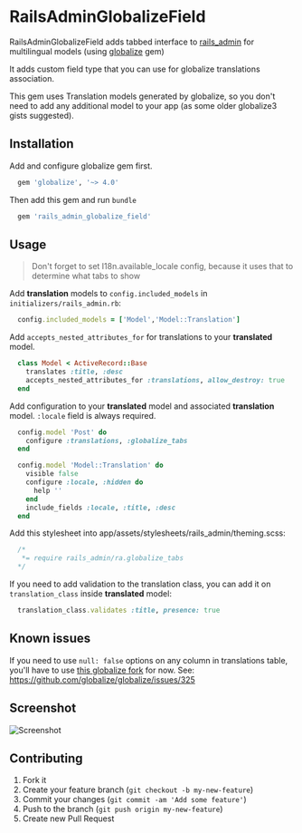 # RailsAdminGlobalizeField

  RailsAdminGlobalizeField adds tabbed interface to [rails_admin](https://github.com/sferik/rails_admin) for multilingual models (using [globalize](https://github.com/globalize/globalize) gem)

  It adds custom field type that you can use for globalize translations association.

  This gem uses Translation models generated by globalize, so you don't need to add any additional model to your app (as some older globalize3 gists suggested).


## Installation

Add and configure globalize gem first.

``` ruby
  gem 'globalize', '~> 4.0'
```

Then add this gem and run `bundle`
``` ruby
  gem 'rails_admin_globalize_field'
```


## Usage

> Don't forget to set I18n.available_locale config, because it uses that to determine what tabs to show

Add **translation** models to `config.included_models` in `initializers/rails_admin.rb`:
``` ruby
  config.included_models = ['Model','Model::Translation']
```

Add `accepts_nested_attributes_for` for translations to your **translated** model.

``` ruby
  class Model < ActiveRecord::Base
    translates :title, :desc
    accepts_nested_attributes_for :translations, allow_destroy: true
  end
```

Add configuration to your **translated** model and associated **translation** model. `:locale` field is always required.
``` ruby
  config.model 'Post' do
    configure :translations, :globalize_tabs
  end

  config.model 'Model::Translation' do
    visible false
    configure :locale, :hidden do
      help ''
    end
    include_fields :locale, :title, :desc
  end
```


Add this stylesheet into app/assets/stylesheets/rails_admin/theming.scss:
``` css
  /*
   *= require rails_admin/ra.globalize_tabs
  */
```


If you need to add validation to the translation class, you can add it on `translation_class` inside **translated** model:
```ruby
  translation_class.validates :title, presence: true
```


## Known issues

If you need to use `null: false` options on any column in translations table, you'll have to use [this globalize fork](https://github.com/scarfacedeb/globalize/tree/before_callbacks) for now.
See: https://github.com/globalize/globalize/issues/325


## Screenshot

![Screenshot](https://raw.github.com/scarfaceDeb/rails_admin_globalize_field/screenshots/screenshots/shot1.png)

## Contributing

1. Fork it
2. Create your feature branch (`git checkout -b my-new-feature`)
3. Commit your changes (`git commit -am 'Add some feature'`)
4. Push to the branch (`git push origin my-new-feature`)
5. Create new Pull Request
